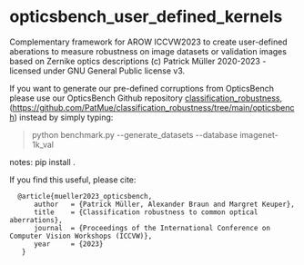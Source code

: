 # opticsbench_user_defined_kernels
Complementary framework for AROW ICCVW2023 to create user-defined aberations to measure robustness on image datasets or validation images based on Zernike optics descriptions (c) Patrick Müller 2020-2023 - licensed under GNU General Public license v3.

If you want to generate our pre-defined corruptions from OpticsBench please use our OpticsBench Github repository [classification_robustness](https://github.com/PatMue/classification_robustness/tree/main?tab=readme-ov-file#example-usage-opticsbench), (https://github.com/PatMue/classification_robustness/tree/main/opticsbench) instead by simply typing: 

> python benchmark.py --generate_datasets --database imagenet-1k_val  


notes:
pip install . 



If you find this useful, please cite: 

```
  @article{mueller2023_opticsbench,
      author   = {Patrick Müller, Alexander Braun and Margret Keuper},
      title    = {Classification robustness to common optical aberrations},
      journal  = {Proceedings of the International Conference on Computer Vision Workshops (ICCVW)},
      year     = {2023}
   }
```
